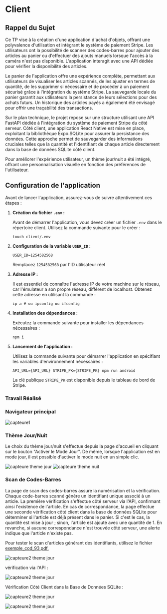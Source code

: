 # Client
## Rappel du Sujet

Ce TP vise à la création d'une application d'achat d'objets, offrant une polyvalence d'utilisation et intégrant le système de paiement Stripe. Les utilisateurs ont la possibilité de scanner des codes-barres pour ajouter des articles au panier ou d'effectuer des ajouts manuels lorsque l'accès à la caméra n'est pas disponible. L'application interagit avec une API dédiée pour vérifier la disponibilité des articles.

Le panier de l'application offre une expérience complète, permettant aux utilisateurs de visualiser les articles scannés, de les ajuster en termes de quantité, de les supprimer si nécessaire et de procéder à un paiement sécurisé grâce à l'intégration du système Stripe. La sauvegarde locale du panier garantit aux utilisateurs la persistance de leurs sélections pour des achats futurs. Un historique des articles payés a également été envisagé pour offrir une traçabilité des transactions.

Sur le plan technique, le projet repose sur une structure utilisant une API FastAPI dédiée à l'intégration du système de paiement Stripe du côté serveur. Côté client, une application React Native est mise en place, exploitant la bibliothèque Expo.SQLite pour assurer la persistance des données. Cette approche permet de sauvegarder des informations cruciales telles que la quantité et l'identifiant de chaque article directement dans la base de données SQLite côté client.

Pour améliorer l'expérience utilisateur, un thème jour/nuit a été intégré, offrant une personnalisation visuelle en fonction des préférences de l'utilisateur.

## Configuration de l'application

Avant de lancer l'application, assurez-vous de suivre attentivement ces étapes :

1. **Création du fichier `.env` :**

   Avant de démarrer l'application, vous devez créer un fichier `.env` dans le répertoire client. Utilisez la commande suivante pour le créer :

   ```shell
   touch client/.env
   ```

2. **Configuration de la variable `USER_ID` :**

   ```env
   USER_ID=1254582568
   ```

   Remplacez `1254582568` par l'ID utilisateur réel 

3. **Adresse IP :**

   Il est essentiel de connaître l'adresse IP de votre machine sur le réseau, car l'émulateur a son propre réseau, différent de localhost. Obtenez cette adresse en utilisant la commande :

   ```shell
   ip a # ou ipconfig ou ifconfig
   ```

4. **Installation des dépendances :**

   Exécutez la commande suivante pour installer les dépendances nécessaires :

   ```shell
   npm i
   ```

5. **Lancement de l'application :**

   Utilisez la commande suivante pour démarrer l'application en spécifiant les variables d'environnement nécessaires :

   ```shell
   API_URL={API_URL} STRIPE_PK={STRIPE_PK} npm run android
   ```

   La clé publique `STRIPE_PK` est disponible depuis le tableau de bord de Stripe.


 ### Travail Réalisé

 ### Navigateur principal

 ![capteure1](./capture/theme_jour/Navigation.png) 

 ### Thème Jour/Nuit

   Le choix du thème jour/nuit s'effectue depuis la page d'accueil en cliquant sur le bouton "Activer le Mode Jour". De même, lorsque l'application est en mode jour, il est possible d'activer le mode nuit en un simple clic.

  ![capteure theme jour](./capture/theme_jour/capture_1.jpg)
  ![capteure theme nuit](./capture/theme_nuit/capture_1.jpg) 

### Scan de Codes-Barres
La page de scan des codes-barres assure la numérisation et la vérification. Chaque code-barres scanné génère un identifiant unique associé à un article. La première vérification s'effectue côté serveur via l'API, confirmant ainsi l'existence de l'article. En cas de correspondance, la page effectue une seconde vérification côté client dans la base de données SQLite pour déterminer si l'article est déjà présent dans le panier. Si c'est le cas, la quantité est mise à jour ; sinon, l'article est ajouté avec une quantité de 1. En revanche, si aucune correspondance n'est trouvée côté serveur, une alerte indique que l'article n'existe pas.

Pour tester le scan d'articles générant des identifiants, utilisez le fichier [exemple_cod_93.pdf.](./capture/exemple_cod_93.pdf)

  ![capteure2 theme jour](./capture/theme_jour/capture_2.jpg)  

 vérification via l'API : 
 
 ![capteure2 theme jour](./capture/theme_jour/capture_4.jpg)  

Vérification Côté Client dans la Base de Données SQLite : 

![capteure2 theme jour](./capture/theme_jour/capture_5.jpg)  

![capteure2 theme jour](./capture/theme_jour/capture_6.jpg)  


